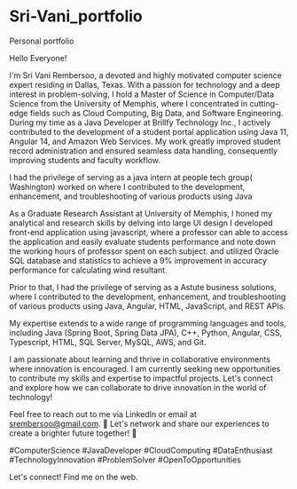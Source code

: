 # Sri-Vani_portfolio
Personal portfolio

Hello Everyone!

I'm Sri Vani Rembersoo, a devoted and highly motivated computer science expert residing in Dallas, Texas. With a passion for technology and a deep interest in problem-solving, I hold a Master of Science in Computer/Data Science from the University of Memphis, where I concentrated in cutting-edge fields such as Cloud Computing, Big Data, and Software Engineering. During my time as a Java Developer at Brillfy Technology Inc., I actively contributed to the development of a student portal application using Java 11, Angular 14, and Amazon Web Services. My work greatly improved student record administration and ensured seamless data handling, consequently improving students and faculty workflow.

I had the privilege of serving as a java intern at people tech group( Washington) worked on where I contributed to the development, enhancement, and troubleshooting of various products using Java

As a Graduate Research Assistant at University of Memphis, I honed my analytical and research skills by delving into large UI design I developed front-end application using javascript, where a professor can able to access the application and easily evaluate students performance and note down the working hours of professor spent on each subject. and utilized Oracle SQL database and statistics to achieve a 9% improvement in accuracy performance for calculating wind resultant.

Prior to that, I had the privilege of serving as a Astute business solutions, where I contributed to the development, enhancement, and troubleshooting of various products using Java, Angular, HTML, JavaScript, and REST APIs.

My expertise extends to a wide range of programming languages and tools, including Java (Spring Boot, Spring Data JPA), C++, Python, Angular, CSS, Typescript, HTML, SQL Server, MySQL, AWS, and Git.

I am passionate about learning and thrive in collaborative environments where innovation is encouraged. I am currently seeking new opportunities to contribute my skills and expertise to impactful projects.
Let's connect and explore how we can collaborate to drive innovation in the world of technology!

Feel free to reach out to me via LinkedIn or email at srembersoo@gmail.com. 📧 Let's network and share our experiences to create a brighter future together! 🌟

#ComputerScience #JavaDeveloper #CloudComputing #DataEnthusiast #TechnologyInnovation #ProblemSolver #OpenToOpportunities

Let's connect! Find me on the web.
